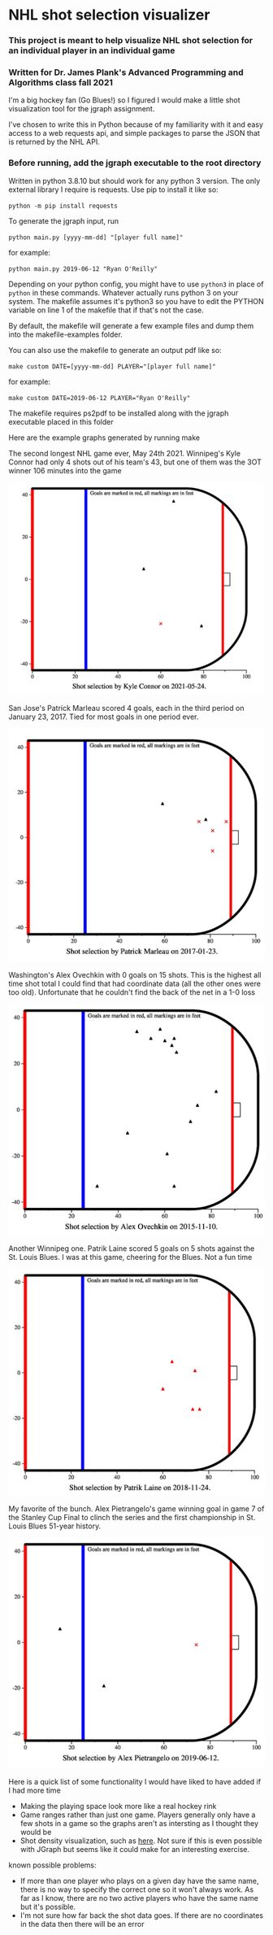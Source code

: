 # NHL shot selection visualizer
### This project is meant to help visualize NHL shot selection for an individual player in an individual game
### Written for Dr. James Plank's Advanced Programming and Algorithms class fall 2021

I'm a big hockey fan (Go Blues!) so I figured I would make a little shot visualization tool for the jgraph assignment.

I've chosen to write this in Python because of my familiarity with it and easy access to a web requests api, and simple packages to parse the JSON that is returned by the NHL API.

### Before running, add the jgraph executable to the root directory

Written in python 3.8.10 but should work for any python 3 version. The only external library I require is requests. Use pip to install it like so:

`python -m pip install requests`

To generate the jgraph input, run

`python main.py [yyyy-mm-dd] "[player full name]"`

for example:

`python main.py 2019-06-12 "Ryan O'Reilly"`

Depending on your python config, you might have to use `python3` in place of `python` in these commands. Whatever actually runs python 3 on your system. The makefile assumes it's python3 so you have to edit the PYTHON variable on line 1 of the makefile that if that's not the case.

By default, the makefile will generate a few example files and dump them into the makefile-examples folder.

You can also use the makefile to generate an output pdf like so:

`make custom DATE=[yyyy-mm-dd] PLAYER="[player full name]"`

for example:

`make custom DATE=2019-06-12 PLAYER="Ryan O'Reilly"`

The makefile requires ps2pdf to be installed along with the jgraph executable placed in this folder

Here are the example graphs generated by running make

The second longest NHL game ever, May 24th 2021. Winnipeg's Kyle Connor had only 4 shots out of his team's 43, but one of them was the 3OT winner 106 minutes into the game

![](images/Connor.jpg)

San Jose's Patrick Marleau scored 4 goals, each in the third period on January 23, 2017. Tied for most goals in one period ever.

![](images/Marleau.jpg)

Washington's Alex Ovechkin with 0 goals on 15 shots. This is the highest all time shot total I could find that had coordinate data (all the other ones were too old). Unfortunate that he couldn't find the back of the net in a 1-0 loss

![](images/Ovechkin.jpg)

Another Winnipeg one. Patrik Laine scored 5 goals on 5 shots against the St. Louis Blues. I was at this game, cheering for the Blues. Not a fun time

![](images/Laine.jpg)

My favorite of the bunch. Alex Pietrangelo's game winning goal in game 7 of the Stanley Cup Final to clinch the series and the first championship in St. Louis Blues 51-year history.

![](images/Pietrangelo.jpg)

Here is a quick list of some functionality I would have liked to have added if I had more time
- Making the playing space look more like a real hockey rink
- Game ranges rather than just one game. Players generally only have a few shots in a game so the graphs aren't as intersting as I thought they would be
- Shot density visualization, such as [here](http://www.stat.cmu.edu/cmsac/poster2020/posters/Kumagai-ClusteringNHLShot.pdf). Not sure if this is even possible with JGraph but seems like it could make for an interesting exercise.

known possible problems:
- If more than one player who plays on a given day have the same name, there is no way to specify the correct one so it won't always work. As far as I know, there are no two active players who have the same name but it's possible.
- I'm not sure how far back the shot data goes. If there are no coordinates in the data then there will be an error
